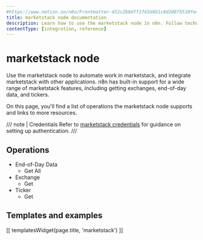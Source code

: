 ```yaml
---
#https://www.notion.so/n8n/Frontmatter-432c2b8dff1f43d4b1c8d20075510fe4
title: marketstack node documentation
description: Learn how to use the marketstack node in n8n. Follow technical documentation to integrate marketstack node into your workflows.
contentType: [integration, reference]
---
```

<!-- marketstack is not a typo. The brand name is all lowercase, so we match it -->
# marketstack node

Use the marketstack node to automate work in marketstack, and integrate marketstack with other applications. n8n has built-in support for a wide range of marketstack features, including getting exchanges, end-of-day data, and tickers. 

On this page, you'll find a list of operations the marketstack node supports and links to more resources.

/// note | Credentials
Refer to [marketstack credentials](/integrations/builtin/credentials/marketstack.md) for guidance on setting up authentication. 
///

## Operations

* End-of-Day Data
    * Get All
* Exchange
    * Get
* Ticker
    * Get

## Templates and examples

<!-- see https://www.notion.so/n8n/Pull-in-templates-for-the-integrations-pages-37c716837b804d30a33b47475f6e3780 -->
[[ templatesWidget(page.title, 'marketstack') ]]
